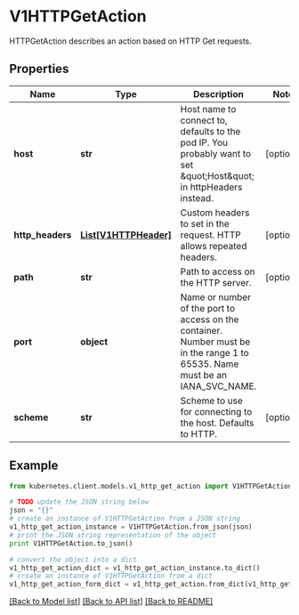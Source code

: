 # V1HTTPGetAction

HTTPGetAction describes an action based on HTTP Get requests.

## Properties
Name | Type | Description | Notes
------------ | ------------- | ------------- | -------------
**host** | **str** | Host name to connect to, defaults to the pod IP. You probably want to set \&quot;Host\&quot; in httpHeaders instead. | [optional] 
**http_headers** | [**List[V1HTTPHeader]**](V1HTTPHeader.md) | Custom headers to set in the request. HTTP allows repeated headers. | [optional] 
**path** | **str** | Path to access on the HTTP server. | [optional] 
**port** | **object** | Name or number of the port to access on the container. Number must be in the range 1 to 65535. Name must be an IANA_SVC_NAME. | 
**scheme** | **str** | Scheme to use for connecting to the host. Defaults to HTTP.   | [optional] 

## Example

```python
from kubernetes.client.models.v1_http_get_action import V1HTTPGetAction

# TODO update the JSON string below
json = "{}"
# create an instance of V1HTTPGetAction from a JSON string
v1_http_get_action_instance = V1HTTPGetAction.from_json(json)
# print the JSON string representation of the object
print V1HTTPGetAction.to_json()

# convert the object into a dict
v1_http_get_action_dict = v1_http_get_action_instance.to_dict()
# create an instance of V1HTTPGetAction from a dict
v1_http_get_action_form_dict = v1_http_get_action.from_dict(v1_http_get_action_dict)
```
[[Back to Model list]](../README.md#documentation-for-models) [[Back to API list]](../README.md#documentation-for-api-endpoints) [[Back to README]](../README.md)


